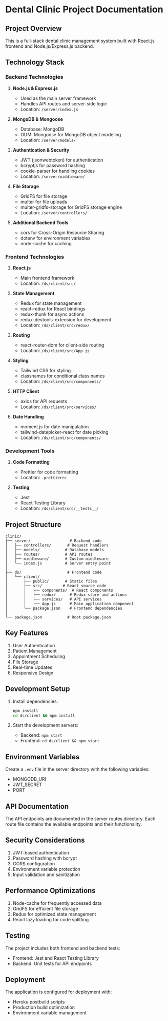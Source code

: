 # Dental Clinic Project Documentation

## Project Overview

This is a full-stack dental clinic management system built with React.js frontend and Node.js/Express.js backend.

## Technology Stack

### Backend Technologies

1. **Node.js & Express.js**

   - Used as the main server framework
   - Handles API routes and server-side logic
   - Location: `/server/index.js`

2. **MongoDB & Mongoose**

   - Database: MongoDB
   - ODM: Mongoose for MongoDB object modeling
   - Location: `/server/models/`

3. **Authentication & Security**

   - JWT (jsonwebtoken) for authentication
   - bcryptjs for password hashing
   - cookie-parser for handling cookies
   - Location: `/server/middleware/`

4. **File Storage**

   - GridFS for file storage
   - multer for file uploads
   - multer-gridfs-storage for GridFS storage engine
   - Location: `/server/controllers/`

5. **Additional Backend Tools**
   - cors for Cross-Origin Resource Sharing
   - dotenv for environment variables
   - node-cache for caching

### Frontend Technologies

1. **React.js**

   - Main frontend framework
   - Location: `/ds/client/src/`

2. **State Management**

   - Redux for state management
   - react-redux for React bindings
   - redux-thunk for async actions
   - redux-devtools-extension for development
   - Location: `/ds/client/src/redux/`

3. **Routing**

   - react-router-dom for client-side routing
   - Location: `/ds/client/src/App.js`

4. **Styling**

   - Tailwind CSS for styling
   - classnames for conditional class names
   - Location: `/ds/client/src/components/`

5. **HTTP Client**

   - axios for API requests
   - Location: `/ds/client/src/services/`

6. **Date Handling**
   - moment.js for date manipulation
   - tailwind-datepicker-react for date picking
   - Location: `/ds/client/src/components/`

### Development Tools

1. **Code Formatting**

   - Prettier for code formatting
   - Location: `.prettierrc`

2. **Testing**
   - Jest
   - React Testing Library
   - Location: `/ds/client/src/__tests__/`

## Project Structure

```
clinic/
├── server/                 # Backend code
│   ├── controllers/       # Request handlers
│   ├── models/           # Database models
│   ├── routes/           # API routes
│   ├── middleware/       # Custom middleware
│   └── index.js          # Server entry point
│
├── ds/                    # Frontend code
│   └── client/
│       ├── public/       # Static files
│       ├── src/         # React source code
│       │   ├── components/  # React components
│       │   ├── redux/      # Redux store and actions
│       │   ├── services/   # API services
│       │   └── App.js      # Main application component
│       └── package.json    # Frontend dependencies
│
└── package.json           # Root package.json
```

## Key Features

1. User Authentication
2. Patient Management
3. Appointment Scheduling
4. File Storage
5. Real-time Updates
6. Responsive Design

## Development Setup

1. Install dependencies:

   ```bash
   npm install
   cd ds/client && npm install
   ```

2. Start the development servers:
   - Backend: `npm start`
   - Frontend: `cd ds/client && npm start`

## Environment Variables

Create a `.env` file in the server directory with the following variables:

- MONGODB_URI
- JWT_SECRET
- PORT

## API Documentation

The API endpoints are documented in the server routes directory. Each route file contains the available endpoints and their functionality.

## Security Considerations

1. JWT-based authentication
2. Password hashing with bcrypt
3. CORS configuration
4. Environment variable protection
5. Input validation and sanitization

## Performance Optimizations

1. Node-cache for frequently accessed data
2. GridFS for efficient file storage
3. Redux for optimized state management
4. React lazy loading for code splitting

## Testing

The project includes both frontend and backend tests:

- Frontend: Jest and React Testing Library
- Backend: Unit tests for API endpoints

## Deployment

The application is configured for deployment with:

- Heroku postbuild scripts
- Production build optimization
- Environment variable management
